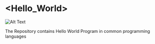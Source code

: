 # <Hello_World>

![Alt Text](https://media.giphy.com/media/f9XgHHnPnDjOF1hWpl/giphy.gif)

The Repository contains Hello World Program in common programming languages 

